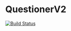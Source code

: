 # QuestionerV2
[![Build Status](https://travis-ci.com/jakazzy/questionerV2.svg?branch=develop)](https://travis-ci.com/jakazzy/questionerV2)
